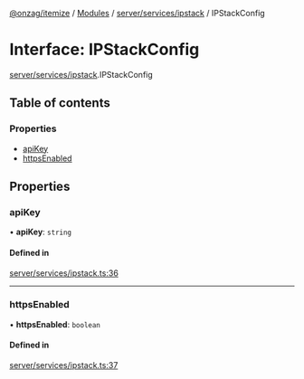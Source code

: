 [@onzag/itemize](../README.md) / [Modules](../modules.md) / [server/services/ipstack](../modules/server_services_ipstack.md) / IPStackConfig

# Interface: IPStackConfig

[server/services/ipstack](../modules/server_services_ipstack.md).IPStackConfig

## Table of contents

### Properties

- [apiKey](server_services_ipstack.IPStackConfig.md#apikey)
- [httpsEnabled](server_services_ipstack.IPStackConfig.md#httpsenabled)

## Properties

### apiKey

• **apiKey**: `string`

#### Defined in

[server/services/ipstack.ts:36](https://github.com/onzag/itemize/blob/a24376ed/server/services/ipstack.ts#L36)

___

### httpsEnabled

• **httpsEnabled**: `boolean`

#### Defined in

[server/services/ipstack.ts:37](https://github.com/onzag/itemize/blob/a24376ed/server/services/ipstack.ts#L37)
